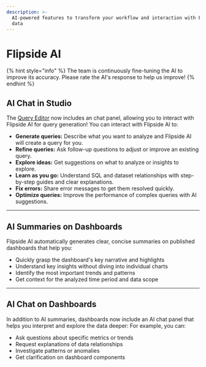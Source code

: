 ```yaml
---
description: >-
  AI-powered features to transform your workflow and interaction with Flipside
  data
---
```


# Flipside AI

{% hint style="info" %}
The team is continuously fine-tuning the AI to improve its accuracy. Please rate the AI's response to help us improve!&#x20;
{% endhint %}

## **AI Chat in Studio**

The [Query Editor](https://flipside.new) now includes an chat panel, allowing you to interact with Flipside AI for query generation! You can interact with Flipside AI to:

* **Generate queries:** Describe what you want to analyze and Flipside AI will create a query for you.
* **Refine queries:** Ask follow-up questions to adjust or improve an existing query.
* **Explore ideas:** Get suggestions on what to analyze or insights to explore.
* **Learn as you go:** Understand SQL and dataset relationships with step-by-step guides and clear explanations.
* **Fix errors:** Share error messages to get them resolved quickly.
* **Optimize queries:** Improve the performance of complex queries with AI suggestions.

***

## AI Summaries on Dashboards&#x20;

Flipside AI automatically generates clear, concise summaries on published dashboards that help you:

* Quickly grasp the dashboard's key narrative and highlights&#x20;
* Understand key insights without diving into individual charts&#x20;
* Identify the most important trends and patterns&#x20;
* Get context for the analyzed time period and data scope

***

## AI Chat on Dashboards&#x20;

In addition to AI summaries, dashboards now include an AI chat panel that helps you interpret and explore the data deeper: For example, you can:

* Ask questions about specific metrics or trends
* Request explanations of data relationships
* Investigate patterns or anomalies
* Get clarification on dashboard components
